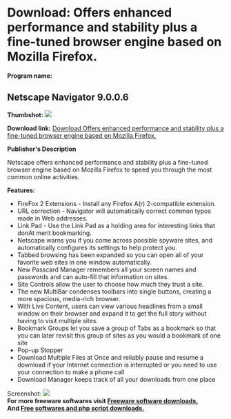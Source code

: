# Download: Offers enhanced performance and stability plus a fine-tuned browser engine based on Mozilla Firefox.

**Program name:**

## Netscape Navigator 9.0.0.6

  
**Thumbshot:** ![](http://www.freewarefiles.com/screenshot/netscape8_md.gif)   
  
**Download link:** [Download Offers enhanced performance and stability plus a fine-tuned browser engine based on Mozilla Firefox.](http://freesoftwares.boysofts.com/Netscape-Navigator_program_4311.html)  
  


**Publisher's Description**  
  


Netscape offers enhanced performance and stability plus a fine-tuned browser engine based on Mozilla Firefox to speed you through the most common online activities. 

**Features:**

  * FireFox 2 Extensions - Install any Firefox A(r) 2-compatible extension. 
  * URL correction - Navigator will automatically correct common typos made in Web addresses. 
  * Link Pad - Use the Link Pad as a holding area for interesting links that donAt merit bookmarking. 
  * Netscape warns you if you come across possible spyware sites, and automatically configures its settings to help protect you. 
  * Tabbed browsing has been expanded so you can open all of your favorite web sites in one window automatically. 
  * New Passcard Manager remembers all your screen names and passwords and can auto-fill that information on sites. 
  * Site Controls allow the user to choose how much they trust a site. 
  * The new MultiBar condenses toolbars into single buttons, creating a more spacious, media-rich browser. 
  * With Live Content, users can view various headlines from a small window on their browser and expand it to get the full story without having to visit multiple sites. 
  * Bookmark Groups let you save a group of Tabs as a bookmark so that you can later revisit this group of sites as you would a bookmark of one site 
  * Pop-up Stopper 
  * Download Multiple Files at Once and reliably pause and resume a download if your Internet connection is interrupted or you need to use your connection to make a phone call 
  * Download Manager keeps track of all your downloads from one place 

  
  
Screenshot: ![](http://www.freewarefiles.com/screenshot/netscape8.gif)   
**For more freeware softwares visit [Freeware software downloads.](http://freesoftwares.boysofts.com/)**   
**And [Free softwares and php script downloads.](http://www.boysofts.com/)**
